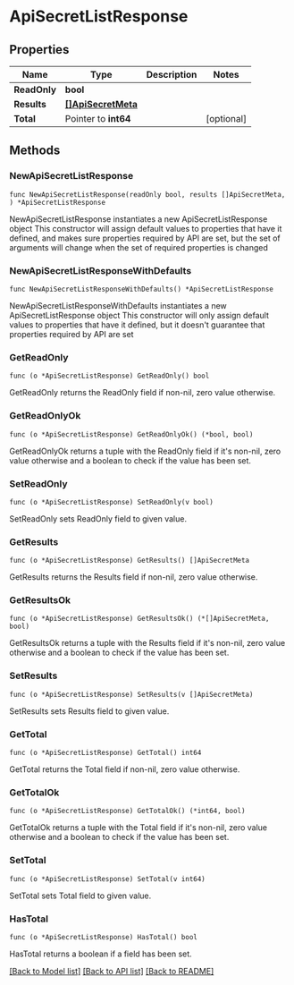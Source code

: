 # ApiSecretListResponse

## Properties

Name | Type | Description | Notes
------------ | ------------- | ------------- | -------------
**ReadOnly** | **bool** |  | 
**Results** | [**[]ApiSecretMeta**](ApiSecretMeta.md) |  | 
**Total** | Pointer to **int64** |  | [optional] 

## Methods

### NewApiSecretListResponse

`func NewApiSecretListResponse(readOnly bool, results []ApiSecretMeta, ) *ApiSecretListResponse`

NewApiSecretListResponse instantiates a new ApiSecretListResponse object
This constructor will assign default values to properties that have it defined,
and makes sure properties required by API are set, but the set of arguments
will change when the set of required properties is changed

### NewApiSecretListResponseWithDefaults

`func NewApiSecretListResponseWithDefaults() *ApiSecretListResponse`

NewApiSecretListResponseWithDefaults instantiates a new ApiSecretListResponse object
This constructor will only assign default values to properties that have it defined,
but it doesn't guarantee that properties required by API are set

### GetReadOnly

`func (o *ApiSecretListResponse) GetReadOnly() bool`

GetReadOnly returns the ReadOnly field if non-nil, zero value otherwise.

### GetReadOnlyOk

`func (o *ApiSecretListResponse) GetReadOnlyOk() (*bool, bool)`

GetReadOnlyOk returns a tuple with the ReadOnly field if it's non-nil, zero value otherwise
and a boolean to check if the value has been set.

### SetReadOnly

`func (o *ApiSecretListResponse) SetReadOnly(v bool)`

SetReadOnly sets ReadOnly field to given value.


### GetResults

`func (o *ApiSecretListResponse) GetResults() []ApiSecretMeta`

GetResults returns the Results field if non-nil, zero value otherwise.

### GetResultsOk

`func (o *ApiSecretListResponse) GetResultsOk() (*[]ApiSecretMeta, bool)`

GetResultsOk returns a tuple with the Results field if it's non-nil, zero value otherwise
and a boolean to check if the value has been set.

### SetResults

`func (o *ApiSecretListResponse) SetResults(v []ApiSecretMeta)`

SetResults sets Results field to given value.


### GetTotal

`func (o *ApiSecretListResponse) GetTotal() int64`

GetTotal returns the Total field if non-nil, zero value otherwise.

### GetTotalOk

`func (o *ApiSecretListResponse) GetTotalOk() (*int64, bool)`

GetTotalOk returns a tuple with the Total field if it's non-nil, zero value otherwise
and a boolean to check if the value has been set.

### SetTotal

`func (o *ApiSecretListResponse) SetTotal(v int64)`

SetTotal sets Total field to given value.

### HasTotal

`func (o *ApiSecretListResponse) HasTotal() bool`

HasTotal returns a boolean if a field has been set.


[[Back to Model list]](../README.md#documentation-for-models) [[Back to API list]](../README.md#documentation-for-api-endpoints) [[Back to README]](../README.md)


